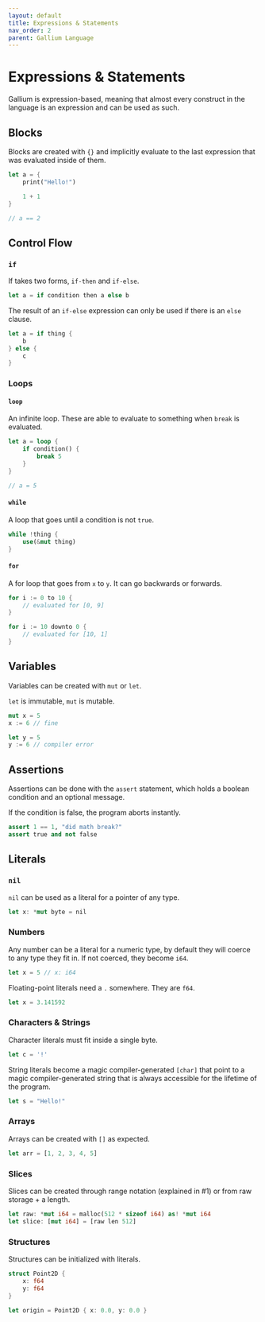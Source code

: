 ```yaml
---
layout: default
title: Expressions & Statements
nav_order: 2
parent: Gallium Language
---
```


# Expressions & Statements

Gallium is expression-based, meaning that almost every construct in the language is 
an expression and can be used as such. 

## Blocks

Blocks are created with `{}` and implicitly evaluate to the last expression that was
evaluated inside of them.

```rs
let a = {
    print("Hello!")

    1 + 1
}

// a == 2
```

## Control Flow

### `if`

If takes two forms, `if-then` and `if-else`. 

```rs
let a = if condition then a else b  
```

The result of an `if-else` expression can only be used if there is an `else` clause.

```rs
let a = if thing {
    b
} else {
    c
}
```

### Loops

#### `loop`

An infinite loop. These are able to evaluate to something when `break` is evaluated.

```rs
let a = loop {
    if condition() {
        break 5
    }
}

// a = 5
```

#### `while`

A loop that goes until a condition is not `true`.

```rs
while !thing {
    use(&mut thing)
}
```

#### `for`

A for loop that goes from `x` to `y`. It can go backwards or forwards.

```rs
for i := 0 to 10 {
    // evaluated for [0, 9]
}
```

```rs
for i := 10 downto 0 {
    // evaluated for [10, 1]
}
```

## Variables

Variables can be created with `mut` or `let`.

`let` is immutable, `mut` is mutable.

```rs
mut x = 5
x := 6 // fine

let y = 5
y := 6 // compiler error
```

## Assertions

Assertions can be done with the `assert` statement, which
holds a boolean condition and an optional message.

If the condition is false, the program aborts instantly.

```python
assert 1 == 1, "did math break?"
assert true and not false
```

## Literals

### `nil`

`nil` can be used as a literal for a pointer of any type.

```rs
let x: *mut byte = nil
```

### Numbers

Any number can be a literal for a numeric type, by default
they will coerce to any type they fit in. If not coerced,
they become `i64`.

```rs
let x = 5 // x: i64
```

Floating-point literals need a `.` somewhere. They are `f64`.

```rs
let x = 3.141592
```

### Characters & Strings

Character literals must fit inside a single byte.

```rs
let c = '!'
```

String literals become a magic compiler-generated `[char]` that
point to a magic compiler-generated string that is always
accessible for the lifetime of the program.

```rs
let s = "Hello!"
```

### Arrays

Arrays can be created with `[]` as expected.

```rs
let arr = [1, 2, 3, 4, 5]
```

### Slices

Slices can be created through range notation (explained in #1)
or from raw storage + a length.

```rs
let raw: *mut i64 = malloc(512 * sizeof i64) as! *mut i64
let slice: [mut i64] = [raw len 512]
```

### Structures

Structures can be initialized with literals.

```rs
struct Point2D {
    x: f64
    y: f64
}

let origin = Point2D { x: 0.0, y: 0.0 }
```


